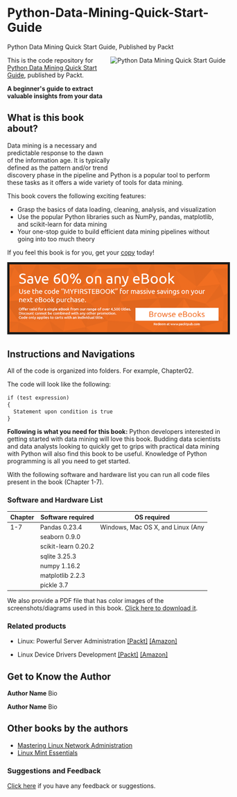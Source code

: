 # Python-Data-Mining-Quick-Start-Guide
Python Data Mining Quick Start Guide, Published by Packt

<a href="https://prod.packtpub.com/in/big-data-and-business-intelligence/python-data-mining-quick-start-guide?utm_source=github&utm_medium=repository&utm_campaign=9781789800265"><img src="https://prod.packtpub.com/media/catalog/product/cache/e4d64343b1bc593f1c5348fe05efa4a6/b/1/b12376_mockupcover.png" alt="Python Data Mining Quick Start Guide" height="256px" align="right"></a>

This is the code repository for [Python Data Mining Quick Start Guide](https://prod.packtpub.com/in/big-data-and-business-intelligence/python-data-mining-quick-start-guide?utm_source=github&utm_medium=repository&utm_campaign=9781789800265), published by Packt.

**A beginner's guide to extract valuable insights from your data**

## What is this book about?
Data mining is a necessary and predictable response to the dawn of the information age. It is typically defined as the pattern and/or trend discovery phase in the pipeline and Python is a popular tool to perform these tasks as it offers a wide variety of tools for data mining.

This book covers the following exciting features:
* Grasp the basics of data loading, cleaning, analysis, and visualization
* Use the popular Python libraries such as NumPy, pandas, matplotlib, and scikit-learn for data mining
* Your one-stop guide to build efficient data mining pipelines without going into too much theory

If you feel this book is for you, get your [copy](https://www.amazon.com/dp/1789800269) today!

<a href="https://www.packtpub.com/?utm_source=github&utm_medium=banner&utm_campaign=GitHubBanner"><img src="https://raw.githubusercontent.com/PacktPublishing/GitHub/master/GitHub.png" 
alt="https://www.packtpub.com/" border="5" /></a>


## Instructions and Navigations
All of the code is organized into folders. For example, Chapter02.

The code will look like the following:
```
if (test expression)
{
  Statement upon condition is true
}
```

**Following is what you need for this book:**
Python developers interested in getting started with data mining will love this book. Budding data scientists and data analysts looking to quickly get to grips with practical data mining with Python will also find this book to be useful. Knowledge of Python programming is all you need to get started.

With the following software and hardware list you can run all code files present in the book (Chapter 1-7).

### Software and Hardware List

| Chapter  | Software required                   | OS required                        |
| -------- | ------------------------------------| -----------------------------------|
| 1-7      | Pandas 0.23.4                       | Windows, Mac OS X, and Linux (Any  |
|          | seaborn 0.9.0                       |                                    |
|          | scikit-learn 0.20.2                 |                                    |
|          | sqlite 3.25.3                       |                                    |
|          | numpy 1.16.2                        |                                    |
|          | matplotlib 2.2.3                    |                                    |
|          | pickle 3.7                          |                                    |



We also provide a PDF file that has color images of the screenshots/diagrams used in this book. [Click here to download it](https://www.packtpub.com/sites/default/files/downloads/9781789800265_ColorImages.pdf).


### Related products <Other books you may enjoy>
* Linux: Powerful Server Administration [[Packt]](https://www.packtpub.com/networking-and-servers/linux-powerful-server-administration?utm_source=github&utm_medium=repository&utm_campaign=9781788293778) [[Amazon]](https://www.amazon.com/dp/1788293770)

* Linux Device Drivers Development [[Packt]](https://www.packtpub.com/networking-and-servers/linux-device-drivers-development?utm_source=github&utm_medium=repository&utm_campaign=9781785280009) [[Amazon]](https://www.amazon.com/dp/1788293770)

## Get to Know the Author
**Author Name**
Bio

**Author Name**
Bio


## Other books by the authors
* [Mastering Linux Network Administration](https://www.packtpub.com/networking-and-servers/mastering-linux-network-administration?utm_source=github&utm_medium=repository&utm_campaign=9781784399597)
* [Linux Mint Essentials](https://www.packtpub.com/networking-and-servers/linux-mint-essentials?utm_source=github&utm_medium=repository&utm_campaign=9781782168157)

### Suggestions and Feedback
[Click here](https://docs.google.com/forms/d/e/1FAIpQLSdy7dATC6QmEL81FIUuymZ0Wy9vH1jHkvpY57OiMeKGqib_Ow/viewform) if you have any feedback or suggestions.

